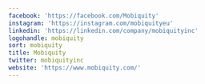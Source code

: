 ```yaml
---
facebook: 'https://facebook.com/Mobiquity'
instagram: 'https://instagram.com/mobiquityeu'
linkedin: 'https://linkedin.com/company/mobiquityinc'
logohandle: mobiquity
sort: mobiquity
title: Mobiquity
twitter: mobiquityinc
website: 'https://www.mobiquity.com/'
---
```

